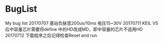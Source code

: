 # BugList
My bug list
20170707 基站负脉宽200us/10ms  电压15~30V
20170711 KEIL V5后中容量芯片需要将define 中的HD改成MD，即中容量的芯片不适用HD
20170712 下载程序之后记得检查Reset and run

